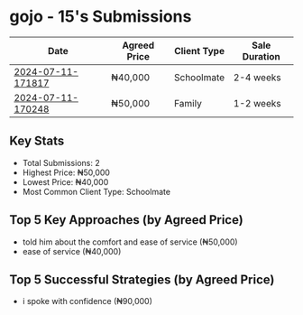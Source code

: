 # gojo - 15's Submissions

| Date | Agreed Price | Client Type | Sale Duration |
|------|--------------|-------------|----------------|
| [2024-07-11-171817](2024-07-11-171817_sale_submission.md) | ₦40,000 | Schoolmate | 2-4 weeks |
| [2024-07-11-170248](2024-07-11-170248_sale_submission.md) | ₦50,000 | Family | 1-2 weeks |

## Key Stats
- Total Submissions: 2
- Highest Price: ₦50,000
- Lowest Price: ₦40,000
- Most Common Client Type: Schoolmate

## Top 5 Key Approaches (by Agreed Price)
- told him about the comfort and ease of service (₦50,000)
- ease of service (₦40,000)

## Top 5 Successful Strategies (by Agreed Price)
- i spoke with confidence (₦90,000)